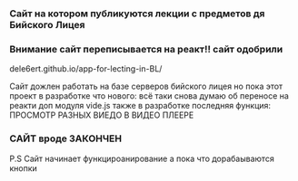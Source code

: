 ### **Сайт на котором публикуются лекции с предметов дя Бийского Лицея**

### **Внимание сайт переписывается на реакт!! сайт одобрили**

dele6ert.github.io/app-for-lecting-in-BL/

Сайт дожлен работать на базе серверов бийского лицея но пока этот проект в разработке что нового: всё таки снова думаю об переносе на реакти доп модуля vide.js также в разработке последняя функция: ПРОСМОТР РАЗНЫХ ВИЕДО В ВИДЕО ПЛЕЕРЕ

<h3>САЙТ вроде ЗАКОНЧЕН</h3>

P.S Сайт начинает функцироанирование а пока что дорабаываются кнопки


